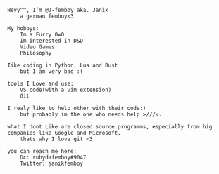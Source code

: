 	Heyy^^, I’m @J-femboy aka. Janik
 		a german femboy<3
 
 	My hobbys: 
		Im a Furry OwO
		Im interested in D&D
  		Video Games
  		Philosophy 
  
	Iike coding in Python, Lua and Rust
		but I am very bad :(
 
	tools I Love and use:
  		VS code(with a vim extension)
 	 	Git
  
	I realy like to help other with their code:)
  		but probably im the one who needs help >///<.

	what I dont Like are closed source programms, especially from big companies like Google and Microsoft, 
  		thats why I love git <3 
  
	you can reach me here:
  		Dc: rubydafemboy#9047
  		Twitter: janikfemboy
  
  
  


